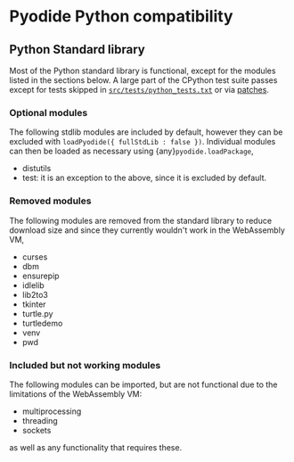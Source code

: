 # Pyodide Python compatibility

## Python Standard library

Most of the Python standard library is functional, except for the modules
listed in the sections below. A large part of the CPython test suite passes except for
tests skipped in
[`src/tests/python_tests.txt`](https://github.com/pyodide/pyodide/blob/main/src/tests/python_tests.txt)
or via [patches](https://github.com/pyodide/pyodide/tree/main/cpython/patches).

### Optional modules

The following stdlib modules are included by default, however
they can be excluded with `loadPyodide({ fullStdLib : false })`.
Individual modules can then be loaded as necessary using
{any}`pyodide.loadPackage`,

- distutils
- test: it is an exception to the above, since it is excluded by default.

### Removed modules

The following modules are removed from the standard library to reduce download size and
since they currently wouldn't work in the WebAssembly VM,

- curses
- dbm
- ensurepip
- idlelib
- lib2to3
- tkinter
- turtle.py
- turtledemo
- venv
- pwd

### Included but not working modules

The following modules can be imported, but are not functional due to the limitations of the WebAssembly VM:

- multiprocessing
- threading
- sockets

as well as any functionality that requires these.
